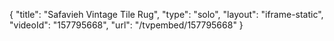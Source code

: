 {
    "title": "Safavieh Vintage Tile Rug",
    "type": "solo",
    "layout": "iframe-static",
    "videoId": "157795668",
    "url": "\/tvpembed\/157795668"
}